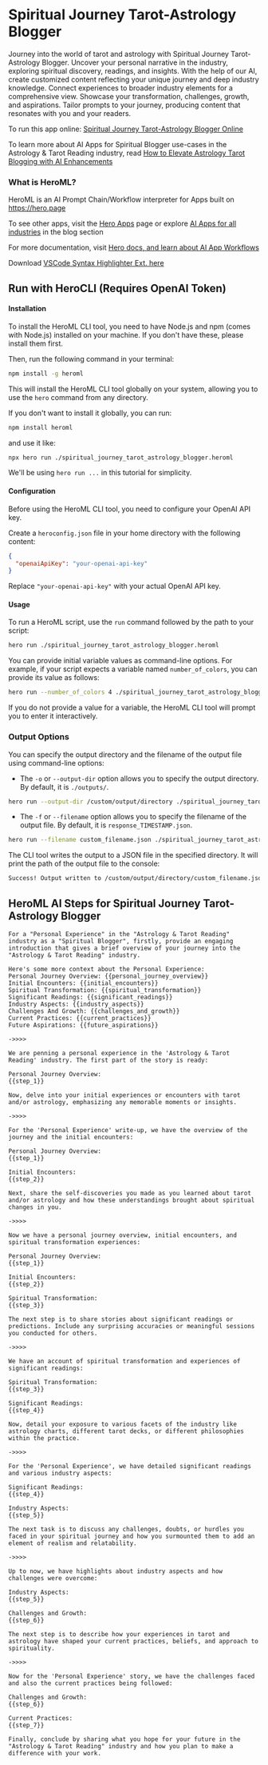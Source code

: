 # Spiritual Journey Tarot-Astrology Blogger

Journey into the world of tarot and astrology with Spiritual Journey Tarot-Astrology Blogger. Uncover your personal narrative in the industry, exploring spiritual discovery, readings, and insights. With the help of our AI, create customized content reflecting your unique journey and deep industry knowledge. Connect experiences to broader industry elements for a comprehensive view. Showcase your transformation, challenges, growth, and aspirations. Tailor prompts to your journey, producing content that resonates with you and your readers.

To run this app online: [Spiritual Journey Tarot-Astrology Blogger Online](https://hero.page/app/spiritual-journey-tarot-astrology-blogger-personal-astro-tarot-industry-journey/0GVEh5YSdaMY3mbOOFWP)

To learn more about AI Apps for Spiritual Blogger use-cases in the Astrology & Tarot Reading industry, read [How to Elevate Astrology Tarot Blogging with AI Enhancements](https://hero.page/blog/ai/astrology-and-tarot-reading/how-to-elevate-astrology-tarot-blogging-with-ai-enhancements/170744)

### What is HeroML?
HeroML is an AI Prompt Chain/Workflow interpreter for Apps built on https://hero.page 

To see other apps, visit the [Hero Apps](https://hero.page/apps) page or explore [AI Apps for all industries](https://hero.page/blog) in the blog section

For more documentation, visit [Hero docs, and learn about AI App Workflows](https://hero.page/tutorials/introduction-to-heroml)

Download [VSCode Syntax Highlighter Ext. here](https://marketplace.visualstudio.com/items?itemName=hero-page.heroml)

## Run with HeroCLI (Requires OpenAI Token)

#### Installation

To install the HeroML CLI tool, you need to have Node.js and npm (comes with Node.js) installed on your machine. If you don't have these, please install them first. 

Then, run the following command in your terminal:

```bash
npm install -g heroml
```

This will install the HeroML CLI tool globally on your system, allowing you to use the `hero` command from any directory.

If you don't want to install it globally, you can run:

```bash
npm install heroml
```

and use it like:

```bash
npx hero run ./spiritual_journey_tarot_astrology_blogger.heroml
```

We'll be using `hero run ...` in this tutorial for simplicity.

#### Configuration

Before using the HeroML CLI tool, you need to configure your OpenAI API key. 

Create a `heroconfig.json` file in your home directory with the following content:

```json
{
  "openaiApiKey": "your-openai-api-key"
}
```

Replace `"your-openai-api-key"` with your actual OpenAI API key.

#### Usage

To run a HeroML script, use the `run` command followed by the path to your script:

```bash
hero run ./spiritual_journey_tarot_astrology_blogger.heroml
```

You can provide initial variable values as command-line options. For example, if your script expects a variable named `number_of_colors`, you can provide its value as follows:

```bash
hero run --number_of_colors 4 ./spiritual_journey_tarot_astrology_blogger.heroml
```

If you do not provide a value for a variable, the HeroML CLI tool will prompt you to enter it interactively.

### Output Options

You can specify the output directory and the filename of the output file using command-line options:

- The `-o` or `--output-dir` option allows you to specify the output directory. By default, it is `./outputs/`.

```bash
hero run --output-dir /custom/output/directory ./spiritual_journey_tarot_astrology_blogger.heroml
```

- The `-f` or `--filename` option allows you to specify the filename of the output file. By default, it is `response_TIMESTAMP.json`.

```bash
hero run --filename custom_filename.json ./spiritual_journey_tarot_astrology_blogger.heroml
```

The CLI tool writes the output to a JSON file in the specified directory. It will print the path of the output file to the console:

```bash
Success! Output written to /custom/output/directory/custom_filename.json
```


## HeroML AI Steps for Spiritual Journey Tarot-Astrology Blogger
```
For a "Personal Experience" in the "Astrology & Tarot Reading" industry as a "Spiritual Blogger", firstly, provide an engaging introduction that gives a brief overview of your journey into the "Astrology & Tarot Reading" industry.

Here's some more context about the Personal Experience:
Personal Journey Overview: {{personal_journey_overview}}
Initial Encounters: {{initial_encounters}}
Spiritual Transformation: {{spiritual_transformation}}
Significant Readings: {{significant_readings}}
Industry Aspects: {{industry_aspects}}
Challenges And Growth: {{challenges_and_growth}}
Current Practices: {{current_practices}}
Future Aspirations: {{future_aspirations}}

->>>>

We are penning a personal experience in the 'Astrology & Tarot Reading' industry. The first part of the story is ready:

Personal Journey Overview:
{{step_1}}

Now, delve into your initial experiences or encounters with tarot and/or astrology, emphasizing any memorable moments or insights.

->>>>

For the 'Personal Experience' write-up, we have the overview of the journey and the initial encounters:

Personal Journey Overview:
{{step_1}}

Initial Encounters:
{{step_2}}

Next, share the self-discoveries you made as you learned about tarot and/or astrology and how these understandings brought about spiritual changes in you.

->>>>

Now we have a personal journey overview, initial encounters, and spiritual transformation experiences:

Personal Journey Overview:
{{step_1}}

Initial Encounters:
{{step_2}}

Spiritual Transformation:
{{step_3}}

The next step is to share stories about significant readings or predictions. Include any surprising accuracies or meaningful sessions you conducted for others.

->>>>

We have an account of spiritual transformation and experiences of significant readings:

Spiritual Transformation:
{{step_3}}

Significant Readings:
{{step_4}}

Now, detail your exposure to various facets of the industry like astrology charts, different tarot decks, or different philosophies within the practice.

->>>>

For the 'Personal Experience', we have detailed significant readings and various industry aspects:

Significant Readings:
{{step_4}}

Industry Aspects:
{{step_5}}

The next task is to discuss any challenges, doubts, or hurdles you faced in your spiritual journey and how you surmounted them to add an element of realism and relatability.

->>>>

Up to now, we have highlights about industry aspects and how challenges were overcome:

Industry Aspects:
{{step_5}}

Challenges and Growth:
{{step_6}}

The next step is to describe how your experiences in tarot and astrology have shaped your current practices, beliefs, and approach to spirituality.

->>>>

Now for the 'Personal Experience' story, we have the challenges faced and also the current practices being followed:

Challenges and Growth:
{{step_6}}

Current Practices:
{{step_7}}

Finally, conclude by sharing what you hope for your future in the "Astrology & Tarot Reading" industry and how you plan to make a difference with your work.


```


